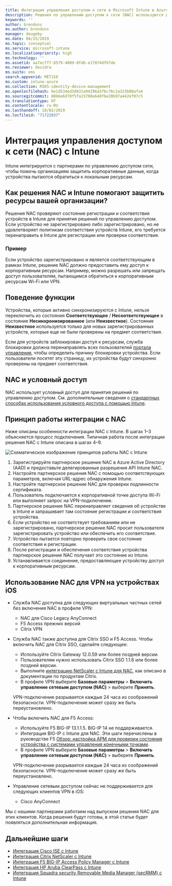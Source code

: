 ```yaml
---
title: Интеграция управления доступом к сети в Microsoft Intune в Azure | Документы Майкрософт
description: Решения по управлению доступом к сети (NAC) используются для проверки состояния регистрации и соответствия устройств в Intune. В NAC поддерживаются определенные режимы и работа с условным доступом. Ознакомьтесь с действиями по адаптации и получению списка партнерских решений.
keywords: ''
author: brenduns
ms.author: brenduns
manager: dougeby
ms.date: 04/25/2019
ms.topic: conceptual
ms.service: microsoft-intune
ms.localizationpriority: high
ms.technology: ''
ms.assetid: aa7ecff7-8579-4009-8fd6-e17074df67de
ms.reviewer: davidra
ms.suite: ems
search.appverid: MET150
ms.custom: intune-azure
ms.collection: M365-identity-device-management
ms.openlocfilehash: 6e1d534ed3d631a94296a5f6c76c2a323b00afa4
ms.sourcegitcommit: 88b6e6d70f5fa15708e640f6e20b97a442ef07c5
ms.translationtype: HT
ms.contentlocale: ru-RU
ms.lasthandoff: 10/02/2019
ms.locfileid: "71722037"
---
```

# <a name="network-access-control-nac-integration-with-intune"></a>Интеграция управления доступом к сети (NAC) с Intune

Intune интегрируется с партнерами по управлению доступом сети, чтобы помочь организациям защитить корпоративные данные, когда устройства пытаются обратиться к локальным ресурсам.

## <a name="how-do-intune-and-nac-solutions-help-protect-your-organization-resources"></a>Как решения NAC и Intune помогают защитить ресурсы вашей организации?

Решения NAC проверяют состояние регистрации и соответствия устройств в Intune для принятия решений по управлению доступом. Если устройство не зарегистрировано либо зарегистрировано, но не удовлетворяет политикам соответствия устройств Intune, его требуется перенаправить в Intune для регистрации или проверки соответствия.

### <a name="example"></a>Пример

Если устройство зарегистрировано и является соответствующим в рамках Intune, решение NAC должно предоставить ему доступ к корпоративным ресурсам. Например, можно разрешать или запрещать доступ пользователям, пытающимся обратиться к корпоративным ресурсам Wi-Fi или VPN.

## <a name="feature-behaviors"></a>Поведение функции

Устройства, которые активно синхронизируются с Intune, нельзя переключить из состояния **Соответствующее** / **Несоответствующее** в состояние **Несинхронизированное** (или **Неизвестное**). Состояние **Неизвестное** используется только для новых зарегистрированных устройств, которые еще не были проверены на предмет соответствия.

Если для устройств заблокирован доступ к ресурсам, служба блокировки должна перенаправлять всех пользователей [портала управления](https://portal.manage.microsoft.com), чтобы определить причину блокировки устройства.  Если пользователи посетят эту страницу, их устройства будут синхронно проверены на предмет соответствия.

## <a name="nac-and-conditional-access"></a>NAC и условный доступ

NAC использует условный доступ для принятия решений по управлению доступом. См. дополнительные сведения о [стандартных способах использования условного доступа с помощью Intune](conditional-access-intune-common-ways-use.md).

## <a name="how-the-nac-integration-works"></a>Принцип работы интеграции с NAC

Ниже описаны особенности интеграции NAC с Intune. В шагах 1–3 объясняется процесс подключения. Типичная работа после интеграции решения NAC с Intune описана в шагах 4–9.

![Схематическое изображение принципов работы NAC с Intune](./media/network-access-control-integrate/ca-intune-common-ways-2.png)

1. Зарегистрируйте партнерское решение NAC в Azure Active Directory (AAD) и предоставьте делегированные разрешения API Intune NAC.
2. Настройте партнерское решения NAC с помощью соответствующих параметров, включая URL-адрес обнаружения Intune.
3. Настройте партнерское решение NAC для проверки подлинности сертификата.
4. Пользователь подключается к корпоративной точке доступа Wi-Fi или выполняет запрос на VPN-подключение.
5. Партнерское решение NAC перенаправляет сведения об устройстве в Intune и запрашивает там состояние регистрации и соответствия устройства.
6. Если устройство не соответствует требованиям или не зарегистрировано, партнерское решение NAC просит пользователя зарегистрировать устройство или обеспечить его соответствие.
7. Устройство пытается повторно проверить свое состояние соответствия и регистрации.
8. После регистрации и обеспечения соответствия устройства партнерское решение NAC получает это состояние из Intune.
9. Устанавливается соединение, предоставляющее устройству доступ к корпоративным ресурсам.

## <a name="use-nac-for-vpn-on-your-ios-devices"></a>Использование NAC для VPN на устройствах iOS  

- Служба NAC доступна для следующих виртуальных частных сетей без включения NAC в профиле VPN:

  - NAC для Cisco Legacy AnyConnect
  - F5 Access прежних версий
  - Citrix VPN

- Служба NAC также доступна для Citrix SSO и F5 Access. Чтобы включить NAC для Citrix SSO, сделайте следующее:

  - Используйте Citrix Gateway 12.0.59 или более поздней версии.  
  - Пользователям нужно использовать Citrix SSO 1.1.6 или более поздней версии.
  - Выполните [интеграцию NetScaler с Intune для NAC](https://docs.citrix.com/en-us/netscaler-gateway/12/microsoft-intune-integration/configuring-network-access-control-device-check-for-netscaler-gateway-virtual-server-for-single-factor-authentication-deployment.html), как описано в документации по продуктам Citrix.
  - В профиле VPN выберите **Базовые параметры** > **Включить управление сетевым доступом (NAC)** > выберите **Принять**.

  VPN-подключение разрывается каждые 24 часа из соображений безопасности. VPN-подключение может сразу же быть переустановлено.

- Чтобы включить NAC для F5 Access:

  - Используйте F5 BIG-IP 13.1.1.5. BIG-IP 14 не поддерживается.
  - Интеграция BIG-IP с Intune для NAC. Эти шаги перечислены в руководстве F5 [Обзор: настройка APM для проверки состояния устройства с системами управления конечными точками](https://support.f5.com/kb/en-us/products/big-ip_apm/manuals/product/apm-client-configuration-7-1-6/6.html#guid-0bd12e12-8107-40ec-979d-c44779a8cc89).
  - В профиле VPN выберите **Базовые параметры** > **Включить управление сетевым доступом (NAC)** > выберите **Принять**.

  VPN-подключение разрывается каждые 24 часа из соображений безопасности. VPN-подключение может сразу же быть переустановлено.

- Управление сетевым доступом сейчас не поддерживается для следующих клиентов VPN в iOS:
  - Cisco AnyConnect

Мы с нашими партнерами работаем над выпуском решения NAC для этих клиентов. Когда решения будут готовы, в этой статье будет появляться дополнительная информация.

## <a name="next-steps"></a>Дальнейшие шаги

- [Интеграция Cisco ISE с Intune](https://www.cisco.com/c/en/us/td/docs/security/ise/2-1/admin_guide/b_ise_admin_guide_21/b_ise_admin_guide_20_chapter_01000.html)
- [Интеграция Citrix NetScaler с Intune](https://docs.citrix.com/en-us/netscaler-gateway/12/microsoft-intune-integration/configuring-network-access-control-device-check-for-netscaler-gateway-virtual-server-for-single-factor-authentication-deployment.html)
- [Интеграция F5 BIG-IP Access Policy Manager с Intune](https://support.f5.com/kb/en-us/products/big-ip_apm/manuals/product/apm-client-configuration-13-0-0/6.html)
- [Интеграция HP Aruba ClearPass с Intune](https://support.arubanetworks.com/Documentation/tabid/77/DMXModule/512/Command/Core_Download/Default.aspx?EntryId=31271)
- [Интеграция Squadra security Removable Media Manager (secRMM) с Intune](http://www.squadratechnologies.com/StaticContent/ProductDownload/secRMM/9.9.0.0/secRMMIntuneAccessControlSetupGuide.pdf)
